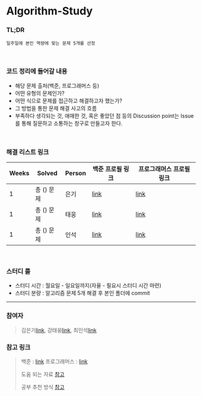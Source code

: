 # Algorithm-Study

### TL;DR
```
일주일에 본인 역량에 맞는 문제 5개를 선정 
```

<br/>

### 코드 정리에 들어갈 내용
* 해당 문제 출처(백준, 프로그래머스 등)
* 어떤 유형의 문제인가?
* 어떤 식으로 문제를 접근하고 해결하고자 했는가?
* 그 방법을 통한 문제 해결 사고의 흐름
* 부족하다 생각되는 것, 애매한 것, 혹은 좋았던 점 등의 Discussion point는 Issue를 통해 질문하고 소통하는 창구로 만들고자 한다.

<br/>

### 해결 리스트 링크

| Weeks | Solved                                                                                      |  Person | 백준 프로필 링크 |  프로그래머스 프로필 링크 |
|-------|---------------------------------------------------------------------------------------------|---------|--------------|---------------------|
|   1   | 총 () 문제                         |   은기     |    [link](https://www.acmicpc.net/user/aion5467)      |     [link](https://programmers.co.kr/pr/sus5467_2767)    |
|   1   | 총 () 문제                         |   태웅     |    [link](https://www.acmicpc.net/user/ktw2378)      |     [link](https://programmers.co.kr/pr/ktw2378_5481)    |
|   1   | 총 () 문제                         |   인석     |    [link](https://www.acmicpc.net/user/umrhiumrhi)      |     [link](https://programmers.co.kr/pr/248671_6756)    |

<br/>

### 스터디 룰
* 스터디 시간 : 월요일 - 일요일까지(자율 - 필요시 스터디 시간 마련)
* 스터디 분량 : 알고리즘 문제 5개 해결 후 본인 폴더에 commit

---

### 참여자
> 김은기[link](https://github.com/xuio-0528), 강태웅[link](https://github.com/Taewoong1378), 최인석[link]()
### 참고 링크
> 백준 : [link](https://www.acmicpc.net/)
> 프로그래머스 : [link](https://programmers.co.kr/)
> 
> 도움 되는 자료 [참고](https://twitter.com/shiftpsh/status/1523318633451065344?t=p62KXIslow1G1b5XbhcUMg&s=19)
> 
> 공부 추천 방식 [참고](https://dev-dain.tistory.com/155)
    
<!-- <details>
    <summary>기본 룰</summary>
    Foldable Content[enter image description here][1]
</details> -->
